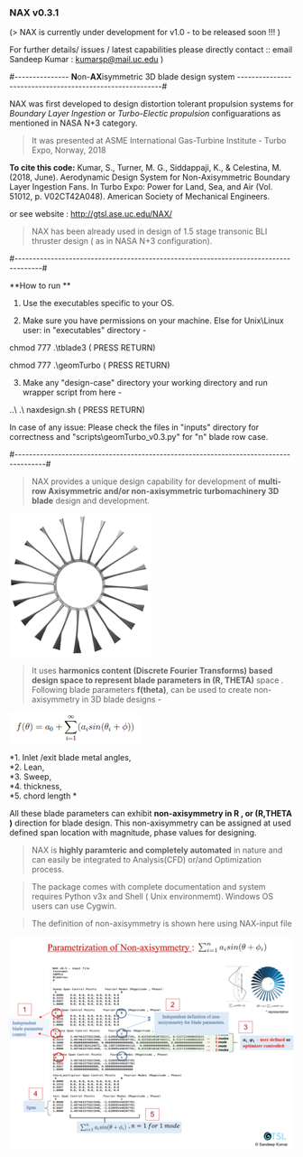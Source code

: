 ### NAX v0.3.1

(> NAX is currently under development for v1.0 - to be released soon !!! ) 

 For further details/ issues / latest capabilities please directly contact :: email Sandeep Kumar : kumarsp@mail.uc.edu )

#---------------      **N**on-**AX**isymmetric 3D blade design system      ---------------------------------------------------------#

NAX was first developed to design distortion tolerant propulsion systems for *Boundary Layer Ingestion* or *Turbo-Electic propulsion* configuarations as mentioned in NASA N+3 category.

> It was presented at ASME International Gas-Turbine Institute - Turbo Expo, Norway, 2018

**To cite this code:**
Kumar, S., Turner, M. G., Siddappaji, K., & Celestina, M. (2018, June). Aerodynamic Design System for Non-Axisymmetric Boundary Layer Ingestion Fans. In Turbo Expo: Power for Land, Sea, and Air (Vol. 51012, p. V02CT42A048). American Society of Mechanical Engineers.

or see website : http://gtsl.ase.uc.edu/NAX/

> NAX has been already used in design of 1.5 stage transonic BLI thruster design ( as in NASA N+3 configuration).


#-------------------------------------------------------------------------------------#

 **How to run ** 

1. Use the executables specific to your OS.

2. Make sure you have permissions on your machine. Else for Unix\Linux user:  in "executables" directory -

chmod 777 .\tblade3 ( PRESS RETURN)

chmod 777 .\geomTurbo ( PRESS RETURN)


3. Make any "design-case" directory your working directory and run wrapper script from here - 

..\ .\ naxdesign.sh   ( PRESS RETURN)


In case of any issue: Please check the files in "inputs" directory for correctness and "scripts\geomTurbo_v0.3.py" for "n" blade row case. 

#--------------------------------------------------------------------------------------#


> NAX provides a unique design capability for development of **multi-row Axisymmetric and/or non-axisymmetric turbomachinery 3D blade** design and development. 

<img src="archives/nax_logo.png" width="250">

> It uses **harmonics content (Discrete Fourier Transforms) based design space to represent blade parameters in (R, THETA)** space . 
Following blade parameters **f(theta)**, can be used to create non-axisymmetry in 3D blade designs - 

<img src="archives/nax_dft_form.PNG" >

*1. Inlet /exit blade metal angles,  
*2. Lean,  
*3. Sweep,  
*4. thickness,  
*5. chord length *

All these blade parameters can exhibit **non-axisymmetry in R , or (R,THETA )** direction for blade design. This non-axisymmetry can be assigned at used defined span location with magnitude, phase values for designing. 



> NAX is **highly paramteric and completely automated** in nature and can easily be integrated to Analysis(CFD) or/and Optimization process.

>The package comes with complete documentation and system requires Python v3x and Shell ( Unix environmemt). Windows OS users can use Cygwin. 

> The definition of non-axisymmetry is shown here using NAX-input file
<img src="archives/nax_input_file.PNG" width="950">
